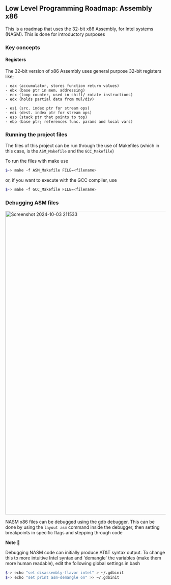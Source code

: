 ## Low Level Programming Roadmap: Assembly x86

This is a roadmap that uses the 32-bit x86 Assembly, for Intel systems (NASM). This
is done for introductory purposes

### Key concepts

#### Registers

The 32-bit version of x86 Assembly uses general purpose 32-bit registers like;

    - eax (accumulator, stores function return values)
    - ebx (base ptr in mem. addressing)
    - ecx (loop counter, used in shift/ rotate instructions)
    - edx (holds partial data from mul/div)

    - esi (src. index ptr for stream ops)
    - edi (dest. index ptr for stream ops)
    - esp (stack ptr that points to top)
    - ebp (base ptr; references func. params and local vars)

### Running the project files

The files of this project can be run through the use of Makefiles (which in this
case, is the `ASM_Makefile` and the `GCC_Makefile`)

To run the files with make use

```bash
$-> make -f ASM_Makefile FILE=<filename>
```

or, if you want to execute with the GCC compiler, use

```bash
$-> make -f GCC_Makefile FILE=<filename> 
```

### Debugging ASM files

<img width="949" alt="Screenshot 2024-10-03 211533" src="https://github.com/user-attachments/assets/d1ec17cf-2594-4286-a5c9-bcaf9c01c082">

NASM x86 files can be debugged using the gdb debugger. This can be done by using the `layout asm` command
inside the debugger, then setting breakpoints in specific flags and stepping through code

<b>Note</b> 🛑

Debugging NASM code can initially produce AT&T syntax output. To change this
to more intuitive Intel syntax and 'demangle' the variables (make them more human readable), 
edit the following global settings in bash

```bash
$-> echo "set disassembly-flavor intel" > ~/.gdbinit
$-> echo "set print asm-demangle on" >> ~/.gdbinit
```
